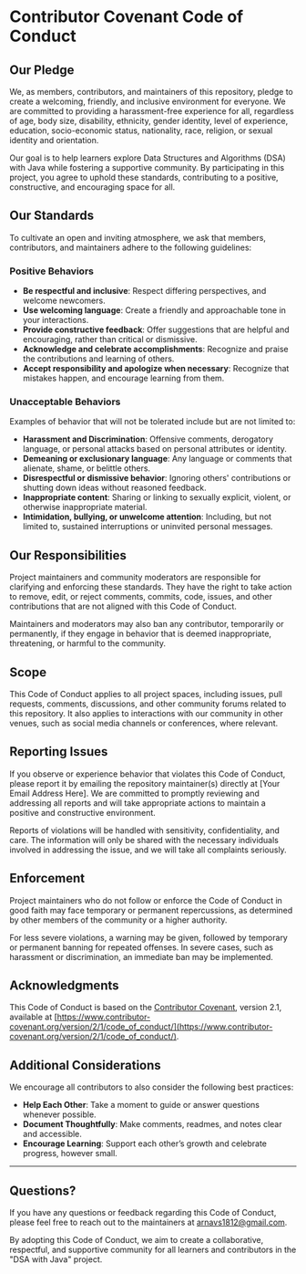 # Contributor Covenant Code of Conduct

## Our Pledge

We, as members, contributors, and maintainers of this repository, pledge to create a welcoming, friendly, and inclusive environment for everyone. We are committed to providing a harassment-free experience for all, regardless of age, body size, disability, ethnicity, gender identity, level of experience, education, socio-economic status, nationality, race, religion, or sexual identity and orientation.

Our goal is to help learners explore Data Structures and Algorithms (DSA) with Java while fostering a supportive community. By participating in this project, you agree to uphold these standards, contributing to a positive, constructive, and encouraging space for all.

## Our Standards

To cultivate an open and inviting atmosphere, we ask that members, contributors, and maintainers adhere to the following guidelines:

### Positive Behaviors

- **Be respectful and inclusive**: Respect differing perspectives, and welcome newcomers.
- **Use welcoming language**: Create a friendly and approachable tone in your interactions.
- **Provide constructive feedback**: Offer suggestions that are helpful and encouraging, rather than critical or dismissive.
- **Acknowledge and celebrate accomplishments**: Recognize and praise the contributions and learning of others.
- **Accept responsibility and apologize when necessary**: Recognize that mistakes happen, and encourage learning from them.
  
### Unacceptable Behaviors

Examples of behavior that will not be tolerated include but are not limited to:

- **Harassment and Discrimination**: Offensive comments, derogatory language, or personal attacks based on personal attributes or identity.
- **Demeaning or exclusionary language**: Any language or comments that alienate, shame, or belittle others.
- **Disrespectful or dismissive behavior**: Ignoring others' contributions or shutting down ideas without reasoned feedback.
- **Inappropriate content**: Sharing or linking to sexually explicit, violent, or otherwise inappropriate material.
- **Intimidation, bullying, or unwelcome attention**: Including, but not limited to, sustained interruptions or uninvited personal messages.

## Our Responsibilities

Project maintainers and community moderators are responsible for clarifying and enforcing these standards. They have the right to take action to remove, edit, or reject comments, commits, code, issues, and other contributions that are not aligned with this Code of Conduct.

Maintainers and moderators may also ban any contributor, temporarily or permanently, if they engage in behavior that is deemed inappropriate, threatening, or harmful to the community.

## Scope

This Code of Conduct applies to all project spaces, including issues, pull requests, comments, discussions, and other community forums related to this repository. It also applies to interactions with our community in other venues, such as social media channels or conferences, where relevant.

## Reporting Issues

If you observe or experience behavior that violates this Code of Conduct, please report it by emailing the repository maintainer(s) directly at [Your Email Address Here]. We are committed to promptly reviewing and addressing all reports and will take appropriate actions to maintain a positive and constructive environment.

Reports of violations will be handled with sensitivity, confidentiality, and care. The information will only be shared with the necessary individuals involved in addressing the issue, and we will take all complaints seriously.

## Enforcement

Project maintainers who do not follow or enforce the Code of Conduct in good faith may face temporary or permanent repercussions, as determined by other members of the community or a higher authority.

For less severe violations, a warning may be given, followed by temporary or permanent banning for repeated offenses. In severe cases, such as harassment or discrimination, an immediate ban may be implemented.

## Acknowledgments

This Code of Conduct is based on the [Contributor Covenant](https://www.contributor-covenant.org), version 2.1, available at [https://www.contributor-covenant.org/version/2/1/code_of_conduct/](https://www.contributor-covenant.org/version/2/1/code_of_conduct/).

## Additional Considerations

We encourage all contributors to also consider the following best practices:

- **Help Each Other**: Take a moment to guide or answer questions whenever possible.
- **Document Thoughtfully**: Make comments, readmes, and notes clear and accessible.
- **Encourage Learning**: Support each other’s growth and celebrate progress, however small.

---

## Questions?

If you have any questions or feedback regarding this Code of Conduct, please feel free to reach out to the maintainers at arnavs1812@gmail.com.

By adopting this Code of Conduct, we aim to create a collaborative, respectful, and supportive community for all learners and contributors in the "DSA with Java" project.
